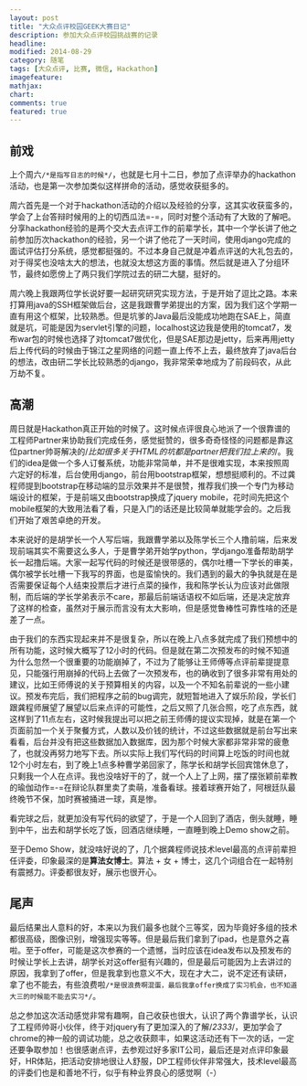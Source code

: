 ```yaml
---
layout: post
title: "大众点评校园GEEK大赛日记"
description: 参加大众点评校园挑战赛的记录
headline: 
modified: 2014-08-29
category: 随笔
tags: [大众点评, 比赛, 微信, Hackathon]
imagefeature: 
mathjax: 
chart: 
comments: true
featured: true
---
```


## 前戏

上个周六`/*是指写日志的时候*/`，也就是七月十二日，参加了点评举办的hackathon活动，也是第一次参加类似这样拼命的活动，感觉收获挺多的。

周六首先是一个对于hackathon活动的介绍以及经验的分享，这其实收获蛮多的，学会了上台答辩时候用的上的切西瓜法=-=，同时对整个活动有了大致的了解吧。分享hackathon经验的是两个交大去点评工作的前辈学长，其中一个学长讲了他之前参加历次hackathon的经验，另一个讲了他花了一天时间，使用django完成的面试评估打分系统，感觉都挺强的。不过本身自己就是冲着点评送的大礼包去的，对于得奖也没啥太大的想法，也就没太想这方面的事情。然后就是进入了分组环节，最终如愿傍上了两只我们学院过去的研二大腿，挺好的。

周六晚上我跟两位学长说好要一起研究研究实现方法，于是开始了逗比之路。本来打算用java的SSH框架做后台，这是我跟曹学弟提出的方案，因为我们这个学期一直有用这个框架，比较熟悉。但是坑爹的Java最后没能成功地跑在SAE上，简直就是坑，可能是因为servlet引擎的问题，localhost这边我是使用的tomcat7，发布war包的时候也选择了对tomcat7做优化，但是SAE那边是jetty，后来再用jetty后上传代码的时候由于锦江之星网络的问题一直上传不上去，最终放弃了java后台的想法，改由研二学长比较熟悉的django，我非常荣幸地成为了前段码农，从此万劫不复。

## 高潮

周日就是Hackathon真正开始的时候了。这时候点评很良心地派了一个很靠谱的工程师Partner来协助我们完成任务，感觉挺赞的，很多奇奇怪怪的问题都是靠这位partner帅哥解决的/*比如很多关于HTML的坑都是partner把我们拉上来的*/。我们的idea是做一个多人订餐系统，功能非常简单，并不是很难实现，本来按照周六定好的标准，后台使用django，前台用bootstrap框架，想想挺顺利的。不过龚程师提到bootstrap在移动端的显示效果并不是很赞，推荐我们换一个专门为移动端设计的框架，于是前端又由bootstrap换成了jquery mobile，花时间先把这个mobile框架的大致用法看了看，只是入门的话还是比较简单就能学会的。之后我们开始了艰苦卓绝的开发。

本来说好的是胡学长一个人写后端，我跟曹学弟以及陈学长三个人撸前端，后来发现前端其实不需要这么多人，于是曹学弟开始学python，学django准备帮助胡学长一起撸后端。大家一起写代码的时候还是很带感的，偶尔吐槽一下学长的审美，偶尔被学长吐槽一下我写的界面，也是蛮愉快的。我们遇到的最大的争执就是在是否需要保证每个人结束投票后才进行点菜的操作，我和陈学长认为应该对此做限制，而后端的学长学弟表示不care，那最后前端话语权不如后端，还是决定放弃了这样的检查，虽然对于展示而言没有太大影响，但是感觉鲁棒性可靠性啥的还是差了一点。

由于我们的东西实现起来并不是很复杂，所以在晚上八点多就完成了我们预想中的所有功能，这时候大概写了12小时的代码。但是就在第二次预发布的时候不知道为什么忽然一个很重要的功能崩掉了，不过为了能够让王师傅等点评前辈提提意见，只能强行用崩掉的代码上去做了一次预发布，也的确收到了很多非常有用处的建议，比如王师傅说的关于预算相关的内容，以及一个不知名前辈说的一些小建议。预发布完后，我们把程序之前的bug调完，就短暂地进入了娱乐阶段，学长们跟龚程师展望了展望以后来点评的可能性，之后又照了几张合照，吃了点东西，就这样到了11点左右，这时候我提出可以把之前王师傅的提议实现掉，就是在第一个页面前加一个关于聚餐方式，人数以及价钱的统计，不过这些数据就是前台写出来看看，后台并没有把这些数据加入数据库，因为那个时候大家都非常非常的疲惫了，也就没再努力地写下去。所以实际上我们写代码的时间算上吃饭的时间也就12个小时左右，到了晚上1点多种曹学弟回家了，陈学长和胡学长回宾馆休息了，只剩我一个人在点评。我也没啥好干的了，就一个人上了上网，摆了摆张颖前辈教的瑜伽动作=-=在辩论队群里卖了卖萌，准备看球。接着球赛开始了，阿根廷队最终晚节不保，加时赛被捅进一球，真是惨。

看完球之后，就更加没有写代码的欲望了，于是一个人回到了酒店，倒头就睡，睡到中午，出去和胡学长吃了饭，回酒店继续睡，一直睡到晚上Demo show之前。

至于Demo Show，就没啥好说的了，几个据龚程师说技术level最高的点评前辈担任评委，印象最深的是**算法女博士**。算法 + 女 + 博士，这几个词组合在一起特别有震撼力。评委都很友好，展示也很开心。

## 尾声

最后结果出人意料的好，本来以为我们最多也就个三等奖，因为毕竟好多组的技术都很高级，图像识别，增强现实等等。但是最后我们拿到了ipad，也是意外之喜啦。至于offer，可能是这次参赛的一个遗憾，当时应该在idea发布以及预发布的时候让学长上去讲，胡学长对这offer挺有兴趣的，但是最后可能因为上去讲过的原因，我拿到了offer，但是我拿到也意义不大，现在才大二，说不定还有读研，拿了也不能去，有些浪费啦`/*是很浪费啊混蛋，最后我拿offer换成了实习机会，也不知道大三的时候能不能去实习*/`。

总之参加这次活动感觉非常有趣啊，自己收获也很大，认识了两个靠谱学长，认识了工程师帅哥小伙伴，终于对jquery有了更加深入的了解/*2333*/，更加学会了chrome的神一般的调试功能，总之收获颇丰，如果这活动还有下一次的话，一定还要争取参加！也很感谢点评，去参观过好多家IT公司，最后还是对点评印象最好，HR体贴，把活动安排地很让人舒服，DP工程师伙伴非常强大，技术level最高的评委们也是和善地不行，似乎有种业界良心的感觉啊（*-*）